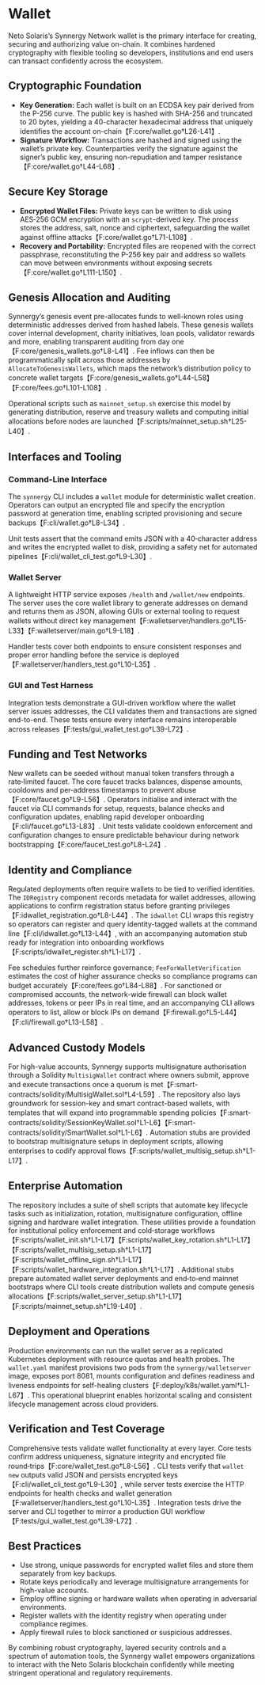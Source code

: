 # Wallet

Neto Solaris’s Synnergy Network wallet is the primary interface for creating, securing and authorizing value on-chain. It combines hardened cryptography with flexible tooling so developers, institutions and end users can transact confidently across the ecosystem.

## Cryptographic Foundation
- **Key Generation:** Each wallet is built on an ECDSA key pair derived from the P-256 curve. The public key is hashed with SHA-256 and truncated to 20 bytes, yielding a 40-character hexadecimal address that uniquely identifies the account on-chain【F:core/wallet.go†L26-L41】.
- **Signature Workflow:** Transactions are hashed and signed using the wallet’s private key. Counterparties verify the signature against the signer’s public key, ensuring non-repudiation and tamper resistance【F:core/wallet.go†L44-L68】.

## Secure Key Storage
- **Encrypted Wallet Files:** Private keys can be written to disk using AES‑256 GCM encryption with an `scrypt`-derived key. The process stores the address, salt, nonce and ciphertext, safeguarding the wallet against offline attacks【F:core/wallet.go†L71-L108】.
- **Recovery and Portability:** Encrypted files are reopened with the correct passphrase, reconstituting the P-256 key pair and address so wallets can move between environments without exposing secrets【F:core/wallet.go†L111-L150】.

## Genesis Allocation and Auditing
Synnergy’s genesis event pre-allocates funds to well-known roles using deterministic addresses derived from hashed labels. These genesis wallets cover internal development, charity initiatives, loan pools, validator rewards and more, enabling transparent auditing from day one【F:core/genesis_wallets.go†L8-L41】. Fee inflows can then be programmatically split across those addresses by `AllocateToGenesisWallets`, which maps the network’s distribution policy to concrete wallet targets【F:core/genesis_wallets.go†L44-L58】【F:core/fees.go†L101-L108】.

Operational scripts such as `mainnet_setup.sh` exercise this model by generating distribution, reserve and treasury wallets and computing initial allocations before nodes are launched【F:scripts/mainnet_setup.sh†L25-L40】.

## Interfaces and Tooling
### Command-Line Interface
The `synnergy` CLI includes a `wallet` module for deterministic wallet creation. Operators can output an encrypted file and specify the encryption password at generation time, enabling scripted provisioning and secure backups【F:cli/wallet.go†L8-L34】.

Unit tests assert that the command emits JSON with a 40‑character address and writes the encrypted wallet to disk, providing a safety net for automated pipelines【F:cli/wallet_cli_test.go†L9-L30】.

### Wallet Server
A lightweight HTTP service exposes `/health` and `/wallet/new` endpoints. The server uses the core wallet library to generate addresses on demand and returns them as JSON, allowing GUIs or external tooling to request wallets without direct key management【F:walletserver/handlers.go†L15-L33】【F:walletserver/main.go†L9-L18】.

Handler tests cover both endpoints to ensure consistent responses and proper error handling before the service is deployed【F:walletserver/handlers_test.go†L10-L35】.

### GUI and Test Harness
Integration tests demonstrate a GUI-driven workflow where the wallet server issues addresses, the CLI validates them and transactions are signed end-to-end. These tests ensure every interface remains interoperable across releases【F:tests/gui_wallet_test.go†L39-L72】.

## Funding and Test Networks
New wallets can be seeded without manual token transfers through a rate‑limited faucet. The core faucet tracks balances, dispense amounts, cooldowns and per‑address timestamps to prevent abuse【F:core/faucet.go†L9-L56】. Operators initialise and interact with the faucet via CLI commands for setup, requests, balance checks and configuration updates, enabling rapid developer onboarding【F:cli/faucet.go†L13-L83】. Unit tests validate cooldown enforcement and configuration changes to ensure predictable behaviour during network bootstrapping【F:core/faucet_test.go†L8-L24】.

## Identity and Compliance
Regulated deployments often require wallets to be tied to verified identities. The `IDRegistry` component records metadata for wallet addresses, allowing applications to confirm registration status before granting privileges【F:idwallet_registration.go†L8-L44】. The `idwallet` CLI wraps this registry so operators can register and query identity-tagged wallets at the command line【F:cli/idwallet.go†L13-L44】, with an accompanying automation stub ready for integration into onboarding workflows【F:scripts/idwallet_register.sh†L1-L17】.

Fee schedules further reinforce governance; `FeeForWalletVerification` estimates the cost of higher assurance checks so compliance programs can budget accurately【F:core/fees.go†L84-L88】. For sanctioned or compromised accounts, the network-wide firewall can block wallet addresses, tokens or peer IPs in real time, and an accompanying CLI allows operators to list, allow or block IPs on demand【F:firewall.go†L5-L44】【F:cli/firewall.go†L13-L58】.

## Advanced Custody Models
For high-value accounts, Synnergy supports multisignature authorisation through a Solidity `MultisigWallet` contract where owners submit, approve and execute transactions once a quorum is met【F:smart-contracts/solidity/MultisigWallet.sol†L4-L59】. The repository also lays groundwork for session-key and smart contract-based wallets, with templates that will expand into programmable spending policies【F:smart-contracts/solidity/SessionKeyWallet.sol†L1-L6】【F:smart-contracts/solidity/SmartWallet.sol†L1-L6】. Automation stubs are provided to bootstrap multisignature setups in deployment scripts, allowing enterprises to codify approval flows【F:scripts/wallet_multisig_setup.sh†L1-L17】.

## Enterprise Automation
The repository includes a suite of shell scripts that automate key lifecycle tasks such as initialization, rotation, multisignature configuration, offline signing and hardware wallet integration. These utilities provide a foundation for institutional policy enforcement and cold‑storage workflows【F:scripts/wallet_init.sh†L1-L17】【F:scripts/wallet_key_rotation.sh†L1-L17】【F:scripts/wallet_multisig_setup.sh†L1-L17】【F:scripts/wallet_offline_sign.sh†L1-L17】【F:scripts/wallet_hardware_integration.sh†L1-L17】. Additional stubs prepare automated wallet server deployments and end‑to‑end mainnet bootstraps where CLI tools create distribution wallets and compute genesis allocations【F:scripts/wallet_server_setup.sh†L1-L17】【F:scripts/mainnet_setup.sh†L19-L40】.

## Deployment and Operations
Production environments can run the wallet server as a replicated Kubernetes deployment with resource quotas and health probes. The `wallet.yaml` manifest provisions two pods from the `synnergy/walletserver` image, exposes port 8081, mounts configuration and defines readiness and liveness endpoints for self-healing clusters【F:deploy/k8s/wallet.yaml†L1-L67】. This operational blueprint enables horizontal scaling and consistent lifecycle management across cloud providers.

## Verification and Test Coverage
Comprehensive tests validate wallet functionality at every layer. Core tests confirm address uniqueness, signature integrity and encrypted file round‑trips【F:core/wallet_test.go†L8-L56】. CLI tests verify that `wallet new` outputs valid JSON and persists encrypted keys【F:cli/wallet_cli_test.go†L9-L30】, while server tests exercise the HTTP endpoints for health checks and wallet generation【F:walletserver/handlers_test.go†L10-L35】. Integration tests drive the server and CLI together to mirror a production GUI workflow【F:tests/gui_wallet_test.go†L39-L72】.

## Best Practices
- Use strong, unique passwords for encrypted wallet files and store them separately from key backups.
- Rotate keys periodically and leverage multisignature arrangements for high-value accounts.
- Employ offline signing or hardware wallets when operating in adversarial environments.
- Register wallets with the identity registry when operating under compliance regimes.
- Apply firewall rules to block sanctioned or suspicious addresses.

By combining robust cryptography, layered security controls and a spectrum of automation tools, the Synnergy wallet empowers organizations to interact with the Neto Solaris blockchain confidently while meeting stringent operational and regulatory requirements.
